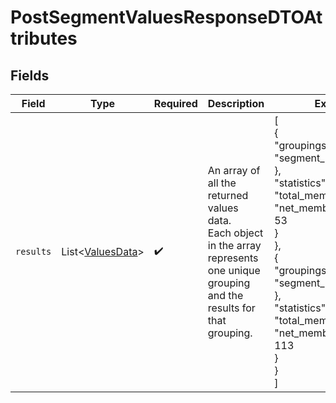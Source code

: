 # PostSegmentValuesResponseDTOAttributes


## Fields

| Field                                                                                                                                                                                                                               | Type                                                                                                                                                                                                                                | Required                                                                                                                                                                                                                            | Description                                                                                                                                                                                                                         | Example                                                                                                                                                                                                                             |
| ----------------------------------------------------------------------------------------------------------------------------------------------------------------------------------------------------------------------------------- | ----------------------------------------------------------------------------------------------------------------------------------------------------------------------------------------------------------------------------------- | ----------------------------------------------------------------------------------------------------------------------------------------------------------------------------------------------------------------------------------- | ----------------------------------------------------------------------------------------------------------------------------------------------------------------------------------------------------------------------------------- | ----------------------------------------------------------------------------------------------------------------------------------------------------------------------------------------------------------------------------------- |
| `results`                                                                                                                                                                                                                           | List\<[ValuesData](../../models/components/ValuesData.md)>                                                                                                                                                                          | :heavy_check_mark:                                                                                                                                                                                                                  | An array of all the returned values data.<br/>Each object in the array represents one unique grouping and the results for that grouping.                                                                                            | [<br/>{<br/>"groupings": {<br/>"segment_id": "abc123"<br/>},<br/>"statistics": {<br/>"total_members": 120,<br/>"net_members_changed": 53<br/>}<br/>},<br/>{<br/>"groupings": {<br/>"segment_id": "def123"<br/>},<br/>"statistics": {<br/>"total_members": 250,<br/>"net_members_changed": 113<br/>}<br/>}<br/>] |